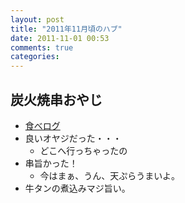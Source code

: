 ```yaml
---
layout: post
title: "2011年11月頃のハブ"
date: 2011-11-01 00:53
comments: true
categories: 
---
```

## 炭火焼串おやじ
  - [食べログ](http://r.tabelog.com/okinawa/A4701/A470103/47005564/)
  - 良いオヤジだった・・・
    - どこへ行っちゃったの
  - 串旨かった！
    - 今はまぁ、うん、天ぷらうまいよ。
  - 牛タンの煮込みマジ旨い。
